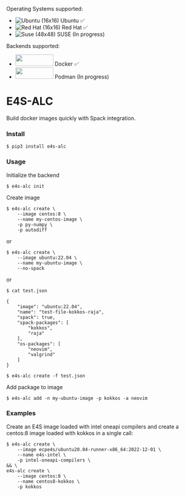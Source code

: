 Operating Systems supported: 

- ![](https://raw.githubusercontent.com/EgoistDeveloper/operating-system-logos/master/src/24x24/UBT.png "Ubuntu (16x16)") Ubuntu ✅ 
- ![](https://raw.githubusercontent.com/EgoistDeveloper/operating-system-logos/master/src/24x24/RHT.png "Red Hat (16x16)") Red Hat ✅
- ![](https://raw.githubusercontent.com/EgoistDeveloper/operating-system-logos/master/src/24x24/SSE.png "Suse (48x48)") SUSE (In progress)

Backends supported:

- <img src="https://www.docker.com/wp-content/uploads/2022/03/horizontal-logo-monochromatic-white.png" width="100" height="30"> Docker ✅
- <img src="https://github.com/containers/podman/raw/main/logo/podman-logo-source.svg" width="100" height="30"> Podman (In progress)


# E4S-ALC

Build docker images quickly with Spack integration.

### Install

```
$ pip3 install e4s-alc
```

### Usage

Initialize the backend

```
$ e4s-alc init
```

Create image

```
$ e4s-alc create \
	--image centos:8 \
	--name my-centos-image \
	-p py-numpy \
	-p autodiff
```
or
```
$ e4s-alc create \
	--image ubuntu:22.04 \
	--name my-ubuntu-image \
	--no-spack
```
or
```
$ cat test.json

{
	"image": "ubuntu:22.04",
	"name": "test-file-kokkos-raja",
	"spack": true,
	"spack-packages": [
		"kokkos",
		"raja"
	],
	"os-packages": [
		"neovim",
		"valgrind"
	]
}

$ e4s-alc create -f test.json
```

Add package to image

```
$ e4s-alc add -n my-ubuntu-image -p kokkos -a neovim
```

### Examples

Create an E4S image loaded with intel oneapi compilers and create a centos:8 image loaded with kokkos in a single call:
```
$ e4s-alc create \
	--image ecpe4s/ubuntu20.04-runner-x86_64:2022-12-01 \
	--name e4s-intel \
	-p intel-oneapi-compilers \ 
&& \
e4s-alc create \
	--image centos:8 \
	--name centos8-kokkos \
	-p kokkos 
```
